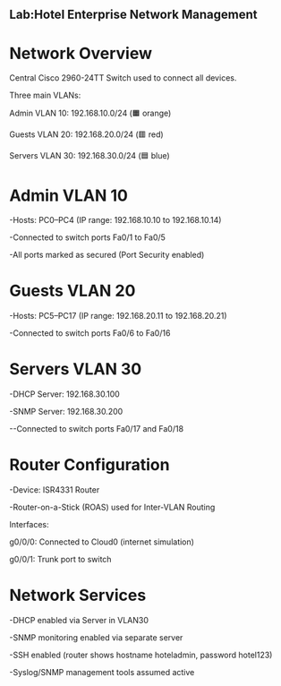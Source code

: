 ## Lab:Hotel Enterprise Network Management
  # Network Overview
Central Cisco 2960-24TT Switch used to connect all devices.

Three main VLANs:

Admin VLAN 10: 192.168.10.0/24 (🟧 orange)

Guests VLAN 20: 192.168.20.0/24 (🟥 red)

Servers VLAN 30: 192.168.30.0/24 (🟦 blue)

  # Admin VLAN 10
-Hosts: PC0–PC4 (IP range: 192.168.10.10 to 192.168.10.14)

-Connected to switch ports Fa0/1 to Fa0/5

-All ports marked as secured (Port Security  enabled)

  # Guests VLAN 20
-Hosts: PC5–PC17 (IP range: 192.168.20.11 to 192.168.20.21)

-Connected to switch ports Fa0/6 to Fa0/16

  # Servers VLAN 30
-DHCP Server: 192.168.30.100

-SNMP Server: 192.168.30.200

--Connected to switch ports Fa0/17 and Fa0/18

  # Router Configuration
-Device: ISR4331 Router

-Router-on-a-Stick (ROAS) used for Inter-VLAN Routing

Interfaces:

g0/0/0: Connected to Cloud0 (internet simulation)

g0/0/1: Trunk port to switch

  # Network Services
-DHCP enabled via Server in VLAN30

-SNMP monitoring enabled via separate server

-SSH  enabled (router shows hostname hoteladmin, password hotel123)

-Syslog/SNMP management tools assumed active
